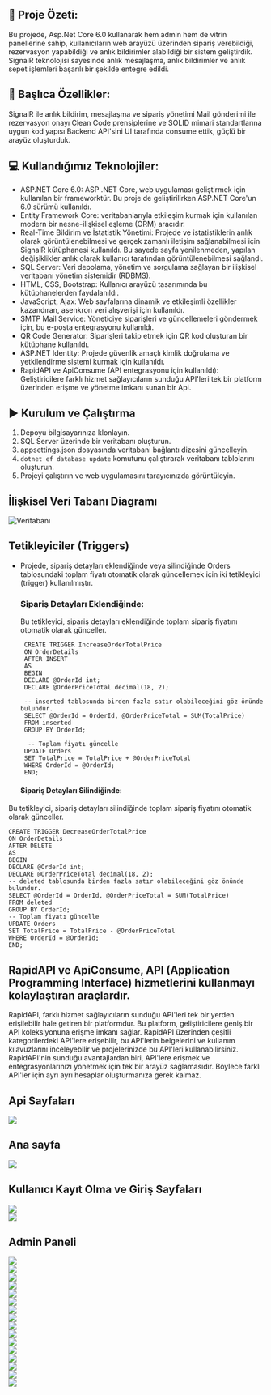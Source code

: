 ## 🚀 Proje Özeti: 
Bu projede, Asp.Net Core 6.0 kullanarak hem admin hem de vitrin panellerine sahip, kullanıcıların web arayüzü üzerinden sipariş verebildiği, rezervasyon yapabildiği ve anlık bildirimler alabildiği bir sistem geliştirdik. SignalR teknolojisi sayesinde anlık mesajlaşma, anlık bildirimler ve anlık sepet işlemleri başarılı bir şekilde entegre edildi.
## 📌 Başlıca Özellikler:
SignalR ile anlık bildirim, mesajlaşma ve sipariş yönetimi
Mail gönderimi ile rezervasyon onayı
Clean Code prensiplerine ve SOLID mimari standartlarına uygun kod yapısı
Backend API'sini UI tarafında consume ettik, güçlü bir arayüz oluşturduk.
## 💻 Kullandığımız Teknolojiler:
 *  ASP.NET Core 6.0: ASP .NET Core, web uygulaması geliştirmek için kullanılan bir frameworktür. Bu proje de geliştirilirken ASP.NET Core'un 6.0 sürümü kullanıldı.
 * Entity Framework Core: veritabanlarıyla etkileşim kurmak için kullanılan modern bir nesne-ilişkisel eşleme (ORM) aracıdır.
 * Real-Time Bildirim ve İstatistik Yönetimi: Projede  ve istatistiklerin anlık olarak görüntülenebilmesi ve gerçek zamanlı iletişim sağlanabilmesi için SignalR kütüphanesi kullanıldı. Bu sayede sayfa yenilenmeden, yapılan değişiklikler anlık olarak kullanıcı tarafından görüntülenebilmesi sağlandı.
 * SQL Server: Veri depolama, yönetim ve sorgulama sağlayan bir ilişkisel veritabanı yönetim sistemidir (RDBMS).
 * HTML, CSS, Bootstrap: Kullanıcı arayüzü tasarımında bu kütüphanelerden faydalanıldı.
 * JavaScript, Ajax: Web sayfalarına dinamik ve etkileşimli özellikler kazandıran, asenkron veri alışverişi için kullanıldı.
 * SMTP Mail Service: Yöneticiye siparişleri ve güncellemeleri göndermek için, bu e-posta entegrasyonu kullanıldı.
 * QR Code Generator: Siparişleri takip etmek için QR kod oluşturan bir kütüphane kullanıldı.
 * ASP.NET Identity: Projede güvenlik amaçlı kimlik doğrulama ve yetkilendirme sistemi kurmak için kullanıldı.
 * RapidAPI ve ApiConsume (API entegrasyonu için kullanıldı): Geliştiricilere farklı hizmet sağlayıcıların sunduğu API'leri tek bir platform üzerinden erişme ve yönetme imkanı sunan bir Api.
##  ▶️ Kurulum ve Çalıştırma
1. Depoyu bilgisayarınıza klonlayın.
2. SQL Server üzerinde bir veritabanı oluşturun.
3. appsettings.json dosyasında veritabanı bağlantı dizesini güncelleyin.
4. `dotnet ef database update` komutunu çalıştırarak veritabanı tablolarını oluşturun.
5. Projeyi çalıştırın ve web uygulamasını tarayıcınızda görüntüleyin.
## İlişkisel Veri Tabanı Diagramı
![Veritabanı](Docs/SignalRDb.png)
## Tetikleyiciler (Triggers)
 * Projede, sipariş detayları eklendiğinde veya silindiğinde Orders tablosundaki toplam fiyatı otomatik olarak güncellemek için iki tetikleyici (trigger) kullanılmıştır.
    
    ### Sipariş Detayları Eklendiğinde:
    Bu tetikleyici, sipariş detayları eklendiğinde toplam sipariş fiyatını otomatik olarak günceller.

        CREATE TRIGGER IncreaseOrderTotalPrice
        ON OrderDetails
        AFTER INSERT
        AS
        BEGIN
        DECLARE @OrderId int;
        DECLARE @OrderPriceTotal decimal(18, 2);

        -- inserted tablosunda birden fazla satır olabileceğini göz önünde bulundur.
        SELECT @OrderId = OrderId, @OrderPriceTotal = SUM(TotalPrice)
        FROM inserted
        GROUP BY OrderId;

         -- Toplam fiyatı güncelle
        UPDATE Orders
        SET TotalPrice = TotalPrice + @OrderPriceTotal
        WHERE OrderId = @OrderId;
        END;

   #### Sipariş Detayları Silindiğinde:
Bu tetikleyici, sipariş detayları silindiğinde toplam sipariş fiyatını otomatik olarak günceller.

    CREATE TRIGGER DecreaseOrderTotalPrice
    ON OrderDetails
    AFTER DELETE
    AS
    BEGIN
    DECLARE @OrderId int;
    DECLARE @OrderPriceTotal decimal(18, 2);
    -- deleted tablosunda birden fazla satır olabileceğini göz önünde bulundur.
    SELECT @OrderId = OrderId, @OrderPriceTotal = SUM(TotalPrice)
    FROM deleted
    GROUP BY OrderId;
    -- Toplam fiyatı güncelle
    UPDATE Orders
    SET TotalPrice = TotalPrice - @OrderPriceTotal
    WHERE OrderId = @OrderId;
    END;

## RapidAPI ve ApiConsume, API (Application Programming Interface) hizmetlerini kullanmayı kolaylaştıran araçlardır.

RapidAPI, farklı hizmet sağlayıcıların sunduğu API'leri tek bir yerden erişilebilir hale getiren bir platformdur. Bu platform, geliştiricilere geniş bir API koleksiyonuna erişme imkanı sağlar. RapidAPI üzerinden çeşitli kategorilerdeki API'lere erişebilir, bu API'lerin belgelerini ve kullanım kılavuzlarını inceleyebilir ve projelerinizde bu API'leri kullanabilirsiniz. RapidAPI'nin sunduğu avantajlardan biri, API'lere erişmek ve entegrasyonlarınızı yönetmek için tek bir arayüz sağlamasıdır. Böylece farklı API'ler için ayrı ayrı hesaplar oluşturmanıza gerek kalmaz.

## Api Sayfaları
<img src="Docs/Swagger_Api.gif">
<br/>

## Ana sayfa
<img src="Docs/Ana_Sayfa.gif">
<br/>

## Kullanıcı Kayıt Olma ve Giriş Sayfaları
<img src="Docs/Kayit_Ol.png">
<br/>
<img src="Docs/Login.png">
<br/>

## Admin Paneli
<img src="Docs/Dashboard.png">
<br/>
<img src="Docs/Kategori.png">
<br/>
<img src="Docs/Urun.png">
<br/>
<img src="Docs/Tum.png">
<br/>
<img src="Docs/iptal.png">
<br/>
<img src="Docs/indirim.png">
<br/>
<img src="Docs/Yorum.png">
<br/>
<img src="Docs/Mail1.png">
<br/>
<img src="Docs/Mail.png">
<br/>
<img src="Docs/Message.png">
<br/>
<img src="Docs/QRCode.png">
<br/>
<img src="Docs/Masa.png">
<br/>
<img src="Docs/Anlik_Masa.png">
<br/>
<img src="Docs/OneCikan.png">
<br/>
<img src="Docs/Bildirim.png">
<br/>
<img src="Docs/istatistik.png">
<br/>
